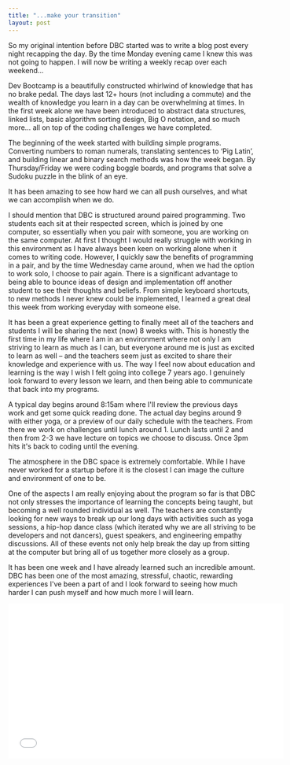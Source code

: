 ```yaml
---
title: "...make your transition"
layout: post
---
```


So my original intention before DBC started was to write a blog post every night recapping the day. By the time Monday evening came I knew this was not going to happen. I will now be writing a weekly recap over each weekend&hellip;

Dev Bootcamp is a beautifully constructed whirlwind of knowledge that has no brake pedal. The days last 12+ hours (not including a commute) and the wealth of knowledge you learn in a day can be overwhelming at times. In the first week alone we have been introduced to abstract data structures, linked lists, basic algorithm sorting design, Big O notation, and so much more&hellip; all on top of the coding challenges we have completed.

The beginning of the week started with building simple programs. Converting numbers to roman numerals, translating sentences to &lsquo;Pig Latin&rsquo;, and building linear and binary search methods was how the week began. By Thursday/Friday we were coding boggle boards, and programs that solve a Sudoku puzzle in the blink of an eye.

It has been amazing to see how hard we can all push ourselves, and what we can accomplish when we do.

I should mention that DBC is structured around paired programming. Two students each sit at their respected screen, which is joined by one computer, so essentially when you pair with someone, you are working on the same computer. At first I thought I would really struggle with working in this environment as I have always been keen on working alone when it comes to writing code. However, I quickly saw the benefits of programming in a pair, and by the time Wednesday came around, when we had the option to work solo, I choose to pair again. There is a significant advantage to being able to bounce ideas of design and implementation off another student to see their thoughts and beliefs. From simple keyboard shortcuts, to new methods I never knew could be implemented, I learned a great deal this week from working everyday with someone else.

It has been a great experience getting to finally meet all of the teachers and students I will be sharing the next (now) 8 weeks with. This is honestly the first time in my life where I am in an environment where not only I am striving to learn as much as I can, but everyone around me is just as excited to learn as well &ndash; and the teachers seem just as excited to share their knowledge and experience with us. The way I feel now about education and learning is the way I wish I felt going into college 7 years ago. I genuinely look forward to every lesson we learn, and then being able to communicate that back into my programs.

A typical day begins around 8:15am where I&apos;ll review the previous days work and get some quick reading done. The actual day begins around 9 with either yoga, or a preview of our daily schedule with the teachers. From there we work on challenges until lunch around 1. Lunch lasts until 2 and then from 2-3 we have lecture on topics we choose to discuss. Once 3pm hits it&apos;s back to coding until the evening.

The atmosphere in the DBC space is extremely comfortable. While I have never worked for a startup before it is the closest I can image the culture and environment of one to be.

One of the aspects I am really enjoying about the program so far is that DBC not only stresses the importance of learning the concepts being taught, but becoming a well rounded individual as well. The teachers are constantly looking for new ways to break up our long days with activities such as yoga sessions, a hip-hop dance class (which iterated why we are all striving to be developers and not dancers),  guest speakers, and engineering empathy discussions. All of these events not only help break the day up from sitting at the computer but bring all of us together more closely as a group.

It has been one week and I have already learned such an incredible amount. DBC has been one of the most amazing, stressful, chaotic, rewarding experiences I&apos;ve been a part of and I look forward to seeing how much harder I can push myself and how much more I will learn.

<div class="youtube-video">
<iframe width="560" height="315" src="//www.youtube.com/embed/YLWS02xWyfc" frameborder="0" allowfullscreen></iframe>
</div>